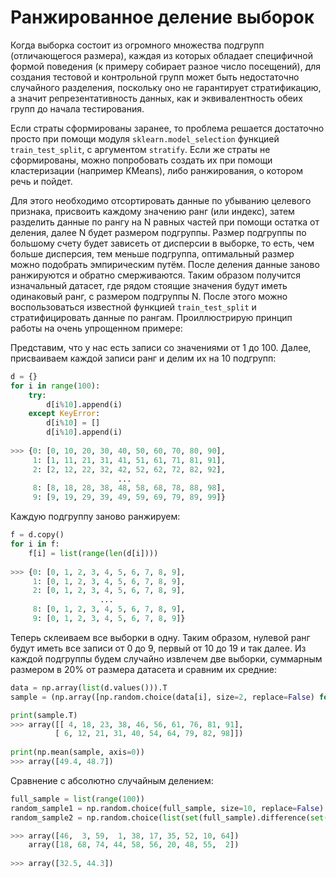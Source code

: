 # Ранжированное деление выборок
Когда выборка состоит из огромного множества подгрупп (отличающегося размера), каждая из которых обладает специфичной формой поведения 
(к примеру собирает разное число посещений), для создания тестовой и контрольной групп может быть недостаточно случайного разделения, поскольку оно не гарантирует 
стратификацию, а значит репрезентативность данных, как и эквивалентность обеих групп до начала тестирования.

Если страты сформированы заранее, то проблема решается достаточно просто при помощи модуля `sklearn.model_selection` функцией `train_test_split`, с аргументом `stratify`. 
Если же страты не сформированы, можно попробовать создать их при помощи кластеризации (например KMeans), либо ранжирования, о котором речь и пойдет. 

Для этого необходимо отсортировать данные по убыванию целевого признака, 
присвоить каждому значению ранг (или индекс), затем разделить данные по рангу на N равных частей при помощи остатка от деления, далее N будет размером подгруппы. 
Размер подгруппы по большому счету будет зависеть от дисперсии в выборке, то есть, чем больше дисперсия, тем меньше подгруппа, 
оптимальный размер можно подобрать эмпирическим путём. После деления данные заново ранжируются и обратно смерживаются. Таким образом получится изначальный датасет, 
где рядом стоящие значения будут иметь одинаковый ранг, с размером подгруппы N. После этого можно воспользоваться известной функцией `train_test_split` и стратифицировать данные по рангам. Проиллюстрирую принцип работы на очень упрощенном примере:

Представим, что у нас есть записи со значениями от 1 до 100. Далее, присваиваем каждой записи ранг и делим их на 10 подгрупп: 
```python
d = {}
for i in range(100):
    try:
        d[i%10].append(i)
    except KeyError:
        d[i%10] = []
        d[i%10].append(i)
        
>>> {0: [0, 10, 20, 30, 40, 50, 60, 70, 80, 90],
     1: [1, 11, 21, 31, 41, 51, 61, 71, 81, 91],
     2: [2, 12, 22, 32, 42, 52, 62, 72, 82, 92],
                        ...
     8: [8, 18, 28, 38, 48, 58, 68, 78, 88, 98],
     9: [9, 19, 29, 39, 49, 59, 69, 79, 89, 99]}
```
Каждую подгруппу заново ранжируем:
```python
f = d.copy()
for i in f:
    f[i] = list(range(len(d[i])))
    
>>> {0: [0, 1, 2, 3, 4, 5, 6, 7, 8, 9],
     1: [0, 1, 2, 3, 4, 5, 6, 7, 8, 9],
     2: [0, 1, 2, 3, 4, 5, 6, 7, 8, 9],
                    ...
     8: [0, 1, 2, 3, 4, 5, 6, 7, 8, 9],
     9: [0, 1, 2, 3, 4, 5, 6, 7, 8, 9]}
 ```
 Теперь склеиваем все выборки в одну. Таким образом, нулевой ранг будут иметь все записи от 0 до 9, первый от 10 до 19 и так далее. 
 Из каждой подгруппы будем случайно извлечем две выборки, суммарным размером в 20% от размера датасета и сравним их средние:
 ```python
data = np.array(list(d.values())).T
sample = (np.array([np.random.choice(data[i], size=2, replace=False) for i in f]))

print(sample.T)
>>> array([[ 4, 18, 23, 38, 46, 56, 61, 76, 81, 91],
           [ 6, 12, 21, 31, 40, 54, 64, 79, 82, 98]])
           
print(np.mean(sample, axis=0))
>>> array([49.4, 48.7])
  ```
 Сравнение с абсолютно случайным делением:
```python
full_sample = list(range(100))
random_sample1 = np.random.choice(full_sample, size=10, replace=False)
random_sample2 = np.random.choice(list(set(full_sample).difference(set(random_sample1))), size=10, replace=False)

>>> array([46,  3, 59,  1, 38, 17, 35, 52, 10, 64])
    array([18, 68, 74, 44, 58, 56, 20, 48, 55,  2])
    
>>> array([32.5, 44.3])
```
 
 

